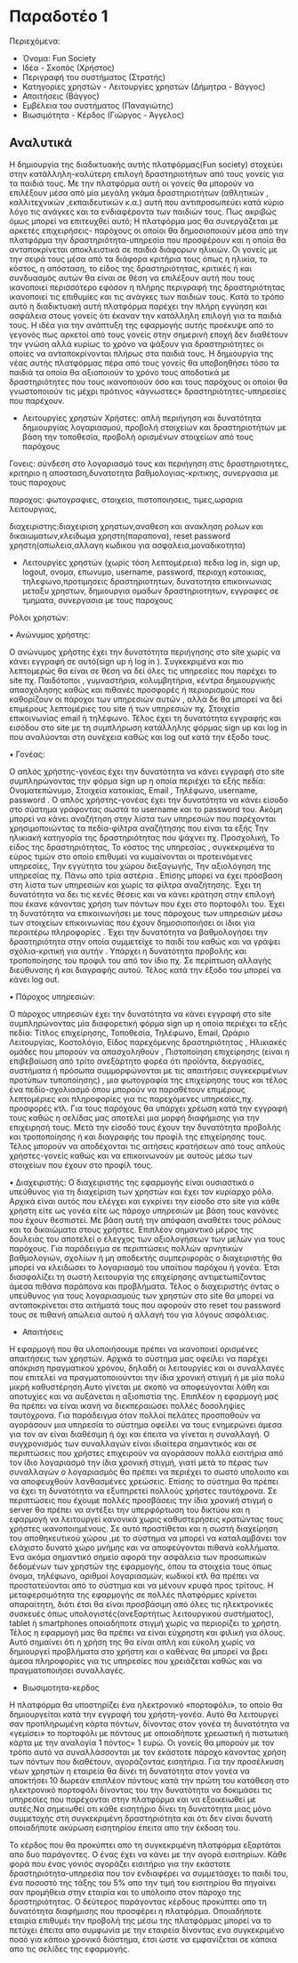 # Παραδοτέο 1

Περιεχόμενα:
* Όνομα: Fun Society
* Ιδέα - Σκοπός (Χρήστος)
* Περιγραφή του συστήματος (Στρατής)
* Κατηγορίες χρηστών - Λειτουργίες χρηστών (Δήμητρα - Βάγγος)
* Απαιτήσεις (Βάγγος)
* Εμβέλεια του συστήματος (Παναγιώτης)
* Βιωσιμότητα - Κέρδος (Γιώργος - Άγγελος)

## Αναλυτικά

   Η δημιουργία της διαδικτυακής αυτής  πλατφόρμας(Fun society) στοχεύει στην κατάλληλη-καλύτερη επιλογή δραστηριοτήτων από τους γονείς για τα παιδιά τους. Με την πλατφόρμα αυτή οι γονείς  θα μπορούν να επιλέξουν μέσα από μία μεγάλη γκάμα δραστηριοτήτων  (αθλητικών , καλλιτεχνικών ,εκπαιδευτικών κ.α.) αυτή που αντιπροσωπεύει κατά κύριο λόγο τις ανάγκες και τα ενδιαφέροντα των παιδιών τους. Πως ακριβώς όμως μπορεί να επιτευχθεί αυτό;                                                                                                            Η πλατφόρμα μας θα συνεργάζεται με αρκετές επιχειρήσεις- παρόχους οι οποίοι θα δημοσιοποιούν  μέσα από την πλατφόρμα την δραστηριότητα-υπηρεσία που προσφέρουν και η οποία θα ανταποκρίνεται αποκλειστικά σε παιδιά διάφορων ηλικιών. Οι γονείς με την σειρά τους μέσα από τα διάφορα κριτήρια τους όπως η ηλικία, το κόστος, η απόσταση, το είδος της δραστηριότητας, κριτικές ή και συνδυασμός αυτών θα είναι σε θέση να επιλέξουν αυτή που τους ικανοποιεί περισσότερο εφόσον η πλήρης περιγραφή της δραστηριότητας ικανοποιεί τις επιθυμίες και τις ανάγκες των παιδιών τους. Κατά το τρόπο αυτό η διαδικτυακή αυτή πλατφόρμα παρέχει την πλήρη εγγύηση και ασφάλεια στους γονείς ότι έκαναν την κατάλληλη επιλογή για τα παιδιά τους. Η ιδέα για την ανάπτυξη της εφαρμογής  αυτής προέκυψε από το γεγονός πως αρκετοί από τους γονείς στην σημερινή εποχή δεν διαθέτουν την γνώση αλλά κυρίως το χρόνο να ψάξουν για δραστηριότητες οι οποίες να ανταποκρίνονται πλήρως στα παιδιά τους. Η δημιουργία της νέας αυτής πλατφόρμας πέρα από τους γονείς θα υποβοηθήσει τόσο τα παιδιά τα οποία θα αξιοποιούν το χρόνο τους αποδοτικά με δραστηριότητες που τους ικανοποιούν όσο και τους παρόχους οι οποίοι θα γνωστοποιούν τις μέχρι πρότινος «άγνωστες» δραστηριότητες-υπηρεσίες που παρέχουν.



* Λειτουργίες χρηστών
Χρήστες: απλή περιήγηση και δυνατότητα δημιουργίας λογαριασμού, προβολή στοιχείων και δραστηριοτήτων με βάση την τοποθεσία, προβολή ορισμένων στοιχείων από τους παρόχους

Γονεις: σύνδεση στο λογαριασμό τους και περιήγηση στις δραστηριοτητες, κριτηριο η αποσταση,δυνατοτητα βαθμολογιας-κριτικης, συνεργασια με τους παροχους

παροχος: φωτογραφιες, στοιχεια, πιστοποιησεις, τιμες,ωραρια λειτουργιας,

διαχειριστης:διαχειριση χρηστων,αναθεση και ανακληση ρολων και δικαιωματων,κλειδωμα χρηστη(παραπονα), reset password χρηστη(απωλεια,αλλαγη κωδικου για ασφαλεια,μοναδικοτητα)


* Λειτουργίες χρηστών (χωρίς τόση λεπτομέρεια)
πεδια log in, sign up, logout, ονομα, επωνυμο, username, password, περιοχη κατοικιας, τηλεφωνο,προτιμησεις δραστηριοτητων, δυνατοτητα επικοινωνιας μεταξυ χρηστων, δημιουργια ομαδων δραστηριοτητων, εγγραφες σε τμηματα, συνεργασια με τους παροχους

Ρόλοι χρηστών:

•	Ανώνυμος χρήστης:

Ο ανώνυμος χρήστης έχει την δυνατότητα περιήγησης στο site χωρίς να κάνει εγγραφή σε αυτό(sign up ή log in ). Συγκεκριμένα και πιο λεπτομερώς θα είναι σε θέση να δεί όλες τις υπηρεσίες που παρέχει το site πχ. Παιδότοποι , γυμναστήρια, κολυμβητήρια, κέντρα δημιουργικής απασχόλησης καθώς και πιθανές προσφορές ή περιορισμούς που καθορίζουν οι πάροχοι των υπηρεσιών αυτών , αλλά δε θα μπορεί να δεί επιμέρους λεπτομέριες του site  ή των υπηρεσιών πχ. Στοιχεία επικοινωνίας email  ή τηλέφωνο. Τέλος έχει τη δυνατότητα εγγραφής και εισόδου στο site με τη συμπλήρωση κατάλληλης φόρμας sign up και log in που αναλύονται στη συνέχεια καθώς και log out κατά την έξοδο τους.

•	Γονέας:

Ο απλός χρήστης-γονέας έχει την δυνατότητα να κάνει εγγραφή στο site συμπληρώνοντας την φόρμα sign up η οποία περιέχει τα εξής πεδία:
	Ονοματεπώνυμο,
	Στοιχεία κατοικίας,
	Εmail ,
	Τηλέφωνο,
	username,
	password .
Ο απλός χρήστης-γονέας έχει την δυνατότητα να κάνει είσοδο στο σύστημα γράφοντας σωστά το username και το password του.
Ακόμη μπορεί να κάνει αναζήτηση στην λίστα των υπηρεσιών που παρέχονται χρησιμοποιώντας τα πεδία-φίλτρα αναζήτησης που είναι τα εξής
	Την ηλικιακή κατηγορία της δραστηριότητας που ψάχνει πχ. Προσχολική,
	Το είδος της δραστηριότητας,
	Το κόστος της υπηρεσίας , συγκεκριμένα το εύρος τιμών στο οποίο επιθυμεί να κυμαίνονται οι προτεινόμενες υπηρεσίες,
	Την εγγύτητα του χώρου διεξαγωγής,
	Την αξιολόγηση της υπηρεσίας πχ. Πάνω από τρία αστέρια .
Επίσης μπορεί να έχει πρόσβαση στη λίστα των υπηρεσιών και χωρίς τα φίλτρα αναζήτησης.
Έχει τη δυνατότητα να δει τις κενές θέσεις και να κάνει κράτηση στην επιλογή που έκανε κάνοντας χρήση των πόντων που έχει στο πορτοφόλι του.
Έχει τη δυνατότητα να επικοινωνήσει με τους πάροχους των υπηρεσιών μέσω των στοιχείων επικοινωνίας που έχουν δημοσιοποιήσει οι ίδιοι για περαιτέρω πληροφορίες .
Έχει την δυνατότητα να βαθμολογήσει την δραστηριότητα στην οποία συμμετείχε το παιδί του καθώς και να γράψει σχόλια-κριτική για αυτήν .
Υπάρχει η δυνατότητα προβολής και τροποποίησης του προφιλ του από τον ίδιο πχ. Σε περίπτωση αλλαγής διεύθυνσης ή και διαγραφής αυτού.
Τέλος κατά την έξοδο του μπορεί να κάνει log out.

•	Πάροχος υπηρεσιών:

Ο πάροχος υπηρεσιών έχει την δυνατότητα να κάνει εγγραφή στο site συμπληρώνοντας μία διαφορετική φόρμα sign up η οποία περιέχει τα εξής πεδία:
Τίτλος επιχείρησης, Τοποθεσία, Τηλέφωνο, Email, Ωράριο Λειτουργίας, Κοστολόγιο, Είδος παρεχόμενης δραστηριότητας , Ηλικιακές ομάδες που μπορούν να απασχοληθούν , Πιστοποίηση επιχείρησης (είναι η επιβεβαίωση από τρίτο ανεξάρτητο φορέα ότι προϊόντα, διεργασίες, συστήματα ή πρόσωπα συμμορφώνονται µε τις απαιτήσεις συγκεκριμένων προτύπων τυποποίησης) , μια φωτογραφία της επιχείρησης τους και τέλος ένα πεδίο-σχολιασμό όπου μπορούν να παραθέτουν επιμέρους λεπτομέριες και πληροφορίες για τις παρεχόμενες υπηρεσίες,πχ. προσφορές κτλ. Για τους παρόχους θα υπάρχει χρέωση κατά την εγγραφή τους καθώς η σελίδας μας αποτελεί μια μορφή διαφήμισης για την επιχειρησή τους.  Μετά την είσοδό τους έχουν την δυνατότητα προβολής και τροποποίησης ή και διαγραφής του προφίλ της επιχείρησης τους. Τέλος μπορούν να αποδέχονται τις αιτήσεις κρατήσεων από τους απλούς χρήστες-γονείς καθώς και να επικοινωνούν με αυτούς μέσω των στοιχείων που έχουν στο προφίλ τους. 

•	Διαχειριστής:
Ο διαχειριστής της εφαρμογής είναι ουσιαστικά ο υπεύθυνος για τη διαχείριση των χρηστών και έχει τον κυρίαρχο ρόλο. Αρχικά είναι αυτός που ελέγχει και εγκρίνει την είσοδο στο site για κάθε χρήστη είτε ως γονέα είτε ως πάροχο υπηρεσιών με βάση τους κανόνες που έχουν θεσπιστεί. Με βάση αυτή την απόφαση αναθέτει τους ρόλους και τα δικαιώματα στους χρήστες. Επιπλέον σημαντικό μέρος της δουλειάς του αποτελεί ο έλεγχος των αξιολογήσεων των μελών για τους παρόχους. Για παράδειγμα σε περιπτώσεις πολλών αρνητικών βαθμολογιών, σχολίων ή μη αποδεκτής συμπεριφοράς ο διαχειριστής θα μπορεί να κλειδώσει το λογαριασμό του υπαίτιου παρόχου ή γονέα. Έτσι διασφαλίζει τη σωστή λειτουργία της επιχείρησης αντιμετωπίζοντας άμεσα πιθάνα παράπονα και προβλήματα. Τέλος ο διαχειριστής όντας ο υπεύθυνος για τους λογαριασμούς των χρηστών στο site θα μπορεί να ανταποκρίνεται στα αιτήματά τους που αφορούν στο reset του password τους σε πιθανή απώλεια αυτού ή αλλαγή του για λόγους ασφάλειας.



* Απαιτήσεις

Η εφαρμογή που θα υλοποιήσουμε πρέπει να ικανοποιεί ορισμένες απαιτήσεις των χρηστών. Αρχικά το σύστημα μας οφείλει να παρέχει απόκριση πραγματικού χρόνου, δηλαδή οι λειτουργίες και οι συναλλαγές που επιτελεί να πραγματοποιούνται την ίδια χρονική στιγμή ή με μία πολύ μικρή καθυστέρηση.Αυτο γίνεται με σκοπό να αποφεύγονται λάθη και αποτυχίες και να αυξάνεται η αξιοπιστία της. Επιπλέον  η εφαρμογή μας θα πρέπει να είναι ικανή να διεκπεραιώσει πολλές δοσοληψίες ταυτόχρονα. Για παράδειγμα όταν πολλοί πελάτες προσπαθούν να αγοράσουν μια υπηρεσία το σύστημα οφείλει να τους ενημερώνει άμεσα για τον αν είναι διαθέσιμη ή όχι και έπειτα να γίνεται η συναλλαγή. Ο συγχρονισμός των συναλλαγών είναι ιδιαίτερα σημαντικός και σε περιπτώσεις που χρήστες επιχειρούν να αγοράσουν πολλά εισιτήρια από τον ίδιο λογαριασμό την ίδια χρονική στιγμή, γιατί μετά το πέρας των συναλλαγών ο λογαριασμός θα πρέπει να περιέχει το σωστό υπολοιπο και να αποφευχθούν λανθασμένες χρεώσεις. Επίσης το σύστημα θα πρέπει να έχει τη δυνατότητα να εξυπηρετεί πολλούς χρήστες ταυτόχρονα. Σε περιπτώσεις που έχουμε πολλές προσβάσεις την ίδια χρονική στιγμή ο server θα πρέπει να αντέξει την υπερφόρτωση του δικτύου και η εφαρμογή να λειτουργεί κανονικά χωρις καθυστερήσεις κρατώντας τους χρήστες ικανοποιημένους. Σε αυτό προστίθεται και η σωστή διαχείρηση του αποθηκευτικού χώρου ,με το σύστημα να μπορεί να καταλαμβάνει τον ελάχιστο δυνατό χώρο μνήμης και να αποφεύγονται πιθανά κολλήματα. Ένα ακόμα σημαντικό σημείο αφορά την ασφάλεια των προσωπικών δεδομένων των χρηστών της εφαρμογής, όπου τα στοιχεία τους όπως όνομα, τηλέφωνο, αριθμοί λογαριασμών, κωδικοί κτλ θα πρέπει να προστατεύονται από το σύστημα και να μένουν κρυφά προς τρίτους. Η μεταφερσιμότητα της εφαρμογής σε πολλές πλατφόρμες κρίνεται απαραίτητη, διότι έτσι θα είναι προσβάσιμη από όλες τις ηλεκτρονικές συσκευές όπως υπολογιστές(ανεξαρτήτως λειτουργικού συστήματος), tablet ή smartphones οποιαδήποτε στιγμή χωρίς να περιορίζει το χρήστη. Τέλος η εφαρμογή μας θα πρέπει να είναι εύχρηστη και φιλική για όλους. Αυτό σημαίνει ότι η χρήση της θα είναι απλή και εύκολη χωρίς να δημιουργεί προβλήματα στο χρήστη και ο καθένας θα μπορεί να βρει άμεσα πληροφορίες για τις υπηρεσίες που χρειάζεται καθώς και να πραγματοποιήσει συναλλαγές.

* Βιωσιμοτητα-κερδος

Η πλατφόρμα θα υποστηρίζει ένα ηλεκτρονικό «πορτοφόλι», το οποίο θα δημιουργείται κατά την εγγραφή του χρήστη-γονέα. Αυτό θα λειτουργεί σαν προπληρωμένη κάρτα πόντων, δίνοντας στον γονέα τη δυνατότητα να «γεμίσει» το πορτοφόλι με πόντους με οποιαδήποτε χρεωστική ή πιστωτική κάρτα με την αναλογία 1 πόντος= 1 ευρώ. Οι γονείς θα μπορούν με τον τρόπο αυτό να συναλλάσσονται με τον εκάστοτε πάροχο κάνοντας χρήση των πόντων που διαθέτουν, αγοράζοντας εισητήρια. Για την προσέλκυση νέων χρηστών η εταιρεία θα δίνει τη δυνατότητα στον γονέα να αποκτήσει 10 δωρεάν επιπλέον πόντους κατά την πρώτη του κατάθεση στο ηλεκτρονικό πορτοφόλι δίνοντας του την δυνατότητα να δοκιμάσει τις υπηρεσίες που παρέχονται στην πλατφόρμα και να εξοικειωθεί με αυτές.Να σημειωθεί οτι κάθε εισητήριο δίνει τη δυνατότητα μιας μόνο συμμετοχής στη συγκεκριμένη δραστηριότητα και ότι δεν είναι δυνατή οποιαδήποτε ακύρωση εισητηρίου έπειτα απο την έκδοση του.

Το κέρδος που θα προκύπτει απο τη συγκεκριμένη πλατφόρμα εξαρτάται απο δυο παράγοντες. Ο ένας έχει να κάνει με την αγορά εισιτηρίων. Κάθε φορά που ένας γονιός αγοράζει εισιτήριο για την εκάστοτε δραστηριότητα-υπηρεσία που τον ενδιαφέρει να συμμετάσχει το παιδί του, ένα ποσοστό της τάξης του 5% απο την τιμή του εισιτηρίου θα πηγαίνει σαν προμήθεια στην εταιρία και το υπόλοιπο στον πάροχο της δραστηριότητας. Ο δεύτερος παράγοντας κέρδους προκύπτει απο τη δυνατότητα διαφήμισης  που προσφέρει η πλατφόρμα. Οποιαδήποτε εταιρία επιθυμέι την προβολή της μέσω της πλατφόρμας μπορεί να το πετύχει έπειτα απο συμφωνία με την εταιρεία δίνοντας ενα συγκεκριμένο ποσό  για κάποιο χρονικό διάστημα, έτσι ώστε να εμφανίζεται σε κάποια απο τις σελίδες της εφαρμογής.

